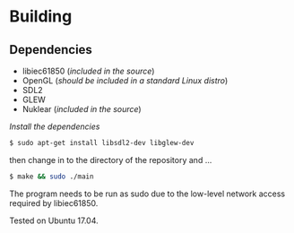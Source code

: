 # Building
## Dependencies
- libiec61850 (_included in the source_)
- OpenGL (_should be included in a standard Linux distro_)
- SDL2
- GLEW
- Nuklear (_included in the source_)

*Install the dependencies*
```bash  
$ sudo apt-get install libsdl2-dev libglew-dev
```
then change in to the directory of the repository and ...
```bash  
$ make && sudo ./main
```
The program needs to be run as sudo due to the low-level network access required
by libiec61850.

Tested on Ubuntu 17.04.
